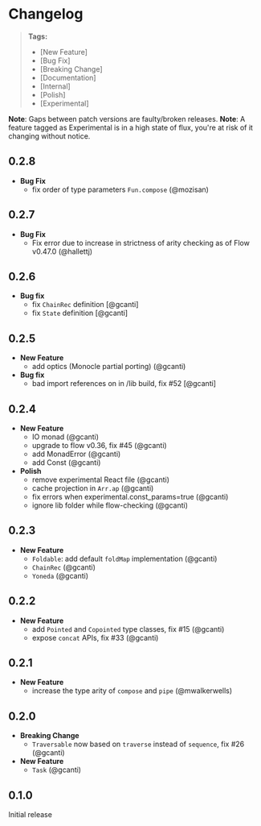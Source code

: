 # Changelog

> **Tags:**
> - [New Feature]
> - [Bug Fix]
> - [Breaking Change]
> - [Documentation]
> - [Internal]
> - [Polish]
> - [Experimental]

**Note**: Gaps between patch versions are faulty/broken releases.
**Note**: A feature tagged as Experimental is in a high state of flux, you're at risk of it changing without notice.

## 0.2.8

- **Bug Fix**
  - fix order of type parameters `Fun.compose` (@mozisan)

## 0.2.7

- **Bug Fix**
  - Fix error due to increase in strictness of arity checking as of Flow v0.47.0 (@hallettj)

## 0.2.6

- **Bug fix**
  - fix `ChainRec` definition [@gcanti]
  - fix `State` definition [@gcanti]

## 0.2.5

- **New Feature**
  - add optics (Monocle partial porting) (@gcanti)
- **Bug fix**
  - bad import references on in /lib build, fix #52 [@gcanti]

## 0.2.4

- **New Feature**
  - IO monad (@gcanti)
  - upgrade to flow v0.36, fix #45 (@gcanti)
  - add MonadError (@gcanti)
  - add Const (@gcanti)
- **Polish**
  - remove experimental React file (@gcanti)
  - cache projection in `Arr.ap` (@gcanti)
  - fix errors when experimental.const_params=true (@gcanti)
  - ignore lib folder while flow-checking (@gcanti)

## 0.2.3

- **New Feature**
  - `Foldable`: add default `foldMap` implementation (@gcanti)
  - `ChainRec` (@gcanti)
  - `Yoneda` (@gcanti)

## 0.2.2

- **New Feature**
  - add `Pointed` and `Copointed` type classes, fix #15 (@gcanti)
  - expose `concat` APIs, fix #33 (@gcanti)

## 0.2.1

- **New Feature**
  - increase the type arity of `compose` and `pipe` (@mwalkerwells)

## 0.2.0

- **Breaking Change**
  - `Traversable` now based on `traverse` instead of `sequence`, fix #26 (@gcanti)
- **New Feature**
  - `Task` (@gcanti)

## 0.1.0

Initial release
